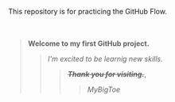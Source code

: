 This repository is for practicing the GitHub Flow.
<br/>
<br/>
<br/>
>**Welcome to my first GitHub project.**
><br/>
>>_I'm excited to be learnig new skills._
>><br/>
>>>**_~~Thank you for visiting.~~_**,
>>><br/>
>>>> _MyBigToe_ 



